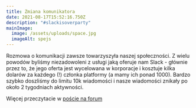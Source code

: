 ```yaml
---
title: Zmiana komunikatora
date: 2021-08-17T15:52:16.750Z
description: "#slackisoverparty"
mainImage:
  image: /assets/uploads/space.jpg
  imageAlt: spejs
---
```

Rozmowa o komunikacji zawsze towarzyszyła naszej społeczności. Z wielu powodów byliśmy niezadowoleni z usługi jaką oferuje nam Slack - głównie przez to, że jego oferta jest wycelowana w korporacje i kosztuje kilka dolarów za każdego (!) członka platformy (a mamy ich ponad 1000). Bardzo szybko doszliśmy do limitu 10k wiadomości i nasze wiadomości znikały po około 2 tygodniach aktywności.

Więcej przeczytacie w [poście na forum](https://forum.hsp.sh/t/zmiana-komunikatora/421)